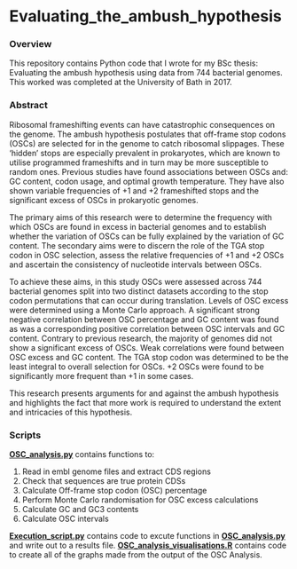 # Evaluating_the_ambush_hypothesis

### Overview

This repository contains Python code that I wrote for my BSc thesis: Evaluating the ambush hypothesis using data from 744 bacterial genomes. This worked was completed at the University of Bath in 2017.


### Abstract 

Ribosomal frameshifting events can have catastrophic consequences on the genome. The ambush hypothesis postulates that off-frame stop codons (OSCs) are selected for in the genome to catch ribosomal slippages. These ‘hidden’ stops are especially prevalent in prokaryotes, which are known to utilise programmed frameshifts and in turn may be more susceptible to random ones. Previous studies have found associations between OSCs and: GC content, codon usage, and optimal growth temperature. They have also shown variable frequencies of +1 and +2 frameshifted stops and the significant excess of OSCs in prokaryotic genomes.

The primary aims of this research were to determine the frequency with which OSCs are found in excess in bacterial genomes and to establish whether the variation of OSCs can be fully explained by the variation of GC content. The secondary aims were to discern the role of the TGA stop codon in OSC selection, assess the relative frequencies of +1 and +2 OSCs and ascertain the consistency of nucleotide intervals between OSCs.

To achieve these aims, in this study OSCs were assessed across 744 bacterial genomes split into two distinct datasets according to the stop codon permutations that can occur during translation. Levels of OSC excess were determined using a Monte Carlo approach. A significant strong negative correlation between OSC percentage and GC content was found as was a corresponding positive correlation between OSC intervals and GC content. Contrary to previous research, the majority of genomes did not show a significant excess of OSCs. Weak correlations were found between OSC excess and GC content. The TGA stop codon was determined to be the least integral to overall selection for OSCs. +2 OSCs were found to be significantly more frequent than +1 in some cases.

This research presents arguments for and against the ambush hypothesis and highlights the fact that more work is required to understand the extent and intricacies of this hypothesis.


### Scripts

[**OSC_analysis.py**](OSC_analysis.py) contains functions to:

1) Read in embl genome files and extract CDS regions
2) Check that sequences are true protein CDSs
3) Calculate Off-frame stop codon (OSC) percentage
4) Perform Monte Carlo randomisation for OSC excess calculations
5) Calculate GC and GC3 contents
6) Calculate OSC intervals

[**Execution_script.py**](Execution_script.py) contains code to excute functions in [**OSC_analysis.py**](OSC_analysis.py) and write out to a results file.
[**OSC_analysis_visualisations.R**](OSC_analysis_visualisations.R) contains code to create all of the graphs made from the output of the OSC Analysis.
